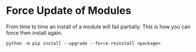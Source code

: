 # Force Update of Modules

From time to time an install of a module will fail partially. This is how you can force then install again.  

  

```
python -m pip install --upgrade --force-reinstall <package>

```